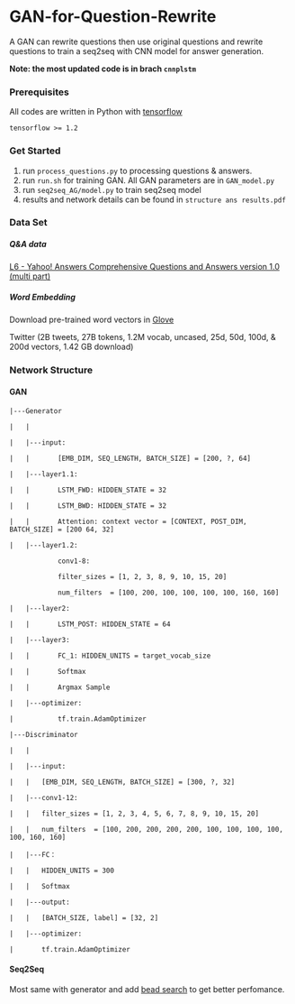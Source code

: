 # GAN-for-Question-Rewrite

A GAN can rewrite questions then use original questions and rewrite questions to train a seq2seq with CNN model for answer generation.

**Note: the most updated code is in brach `cnnplstm`** 

### Prerequisites

All codes are written in Python with [tensorflow](www.tensorflow.org)

```
tensorflow >= 1.2
```
### Get Started

1. run `process_questions.py` to processing questions & answers.
2. run `run.sh` for training GAN. All GAN parameters are in `GAN_model.py`
3. run `seq2seq_AG/model.py` to train seq2seq model
4. results and network details can be found in `structure ans results.pdf`


### Data Set

##### Q&A data

[L6 - Yahoo! Answers Comprehensive Questions and Answers version 1.0 (multi part)](https://webscope.sandbox.yahoo.com/catalog.php?datatype=l&guccounter=1)

##### Word Embedding

Download pre-trained word vectors in [Glove](https://nlp.stanford.edu/projects/glove/)

Twitter (2B tweets, 27B tokens, 1.2M vocab, uncased, 25d, 50d, 100d, & 200d vectors, 1.42 GB download)

### Network Structure

#### GAN

```
|---Generator

|	|

|	|---input:

|	|		[EMB_DIM, SEQ_LENGTH, BATCH_SIZE] = [200, ?, 64]

|	|---layer1.1:

|	|		LSTM_FWD: HIDDEN_STATE = 32

|	|		LSTM_BWD: HIDDEN_STATE = 32

|	|		Attention: context vector = [CONTEXT, POST_DIM, BATCH_SIZE] = [200 64, 32]

|	|---layer1.2:

			conv1-8:

			filter_sizes = [1, 2, 3, 8, 9, 10, 15, 20]

			num_filters  = [100, 200, 100, 100, 100, 100, 160, 160]

|	|---layer2:

|	|		LSTM_POST: HIDDEN_STATE = 64

|	|---layer3:

|	|		FC_1: HIDDEN_UNITS = target_vocab_size

|	|		Softmax

|	|		Argmax Sample

|	|---optimizer:

|			tf.train.AdamOptimizer

|---Discriminator

|	|

|	|---input:

|	|	[EMB_DIM, SEQ_LENGTH, BATCH_SIZE] = [300, ?, 32]

|	|---conv1-12:

|	|	filter_sizes = [1, 2, 3, 4, 5, 6, 7, 8, 9, 10, 15, 20]

|	|	num_filters  = [100, 200, 200, 200, 200, 100, 100, 100, 100, 100, 160, 160]

|	|---FC：

|	|	HIDDEN_UNITS = 300

|	|	Softmax

|	|---output:

|	|	[BATCH_SIZE, label] = [32, 2]

|	|---optimizer:

|		tf.train.AdamOptimizer
```



#### Seq2Seq

Most same with generator and add [bead search](https://arxiv.org/abs/1703.01619) to get better perfomance.



